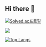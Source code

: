 ## Hi there 👋

[![Solved.ac프로필](http://mazassumnida.wtf/api/v2/generate_badge?boj=regular_kim)](https://solved.ac/regular_kim)

<img src="http://mazandi.herokuapp.com/api?handle=regular_kim&theme=dark"/>

[![Top Langs](https://github-readme-stats.vercel.app/api/top-langs/?username=kimregular)](https://github.com/kimregular/github-readme-stats)
